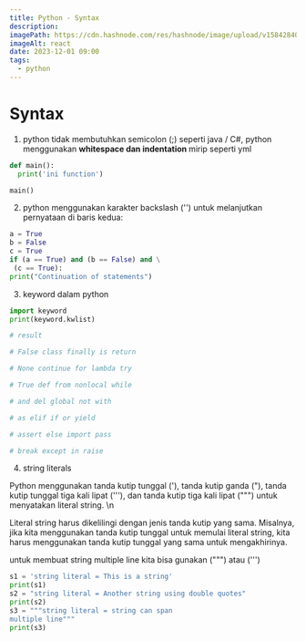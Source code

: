 ```yaml
---
title: Python - Syntax
description:
imagePath: https://cdn.hashnode.com/res/hashnode/image/upload/v1584284080124/WSg9hzPr-.jpeg
imageAlt: react
date: 2023-12-01 09:00
tags:
  - python
---
```


# Syntax

1.  python tidak membutuhkan semicolon (;) seperti java / C#, python menggunakan <b>whitespace dan indentation </b> mirip seperti yml

```python title="contoh indentitation"
def main():
  print('ini function')

main()
```

2. python menggunakan karakter backslash ('\') untuk melanjutkan pernyataan di baris kedua:

```python title="contoh penggunaan backslash"
a = True
b = False
c = True
if (a == True) and (b == False) and \
 (c == True):
print("Continuation of statements")
```

3. keyword dalam python

```python title="list keyword"
import keyword
print(keyword.kwlist)

# result

# False class finally is return

# None continue for lambda try

# True def from nonlocal while

# and del global not with

# as elif if or yield

# assert else import pass

# break except in raise

```

4. string literals

Python menggunakan tanda kutip tunggal ('), tanda kutip ganda ("), tanda kutip tunggal tiga kali lipat ('''), dan tanda kutip tiga kali lipat (""") untuk menyatakan literal string. \n

Literal string harus dikelilingi dengan jenis tanda kutip yang sama. Misalnya, jika kita menggunakan tanda kutip tunggal untuk memulai literal string, kita harus menggunakan tanda kutip tunggal yang sama untuk mengakhirinya.

untuk membuat string multiple line kita bisa gunakan (""") atau (''')

```python title="string literal"
s1 = 'string literal = This is a string'
print(s1)
s2 = "string literal = Another string using double quotes"
print(s2)
s3 = """string literal = string can span
multiple line"""
print(s3)
```
